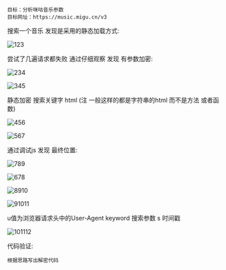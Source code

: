 ```
目标：分析咪咕音乐参数
目标网址：https://music.migu.cn/v3
```

搜索一个音乐 发现是采用的静态加载方式:

![123](\img\123.png)

尝试了几遍请求都失败  通过仔细观察 发现  有参数加密:

![234](\img\234.png)

![345](\img\345.png)

静态加密 搜索关键字 html  (注 一般这样的都是字符串的html 而不是方法 或者函数)

![456](\img\456.png)

![567](\img\567.png)

通过调试js 发现 最终位置:

![789](\img\789.png)

![678](\img\678.png)

![8910](\img\8910.png)

![91011](\img\91011.png)

u值为浏览器请求头中的User-Agent  keyword 搜索参数  s 时间戳

![101112](\img\101112.png)

代码验证:

```
根据思路写出解密代码
```

